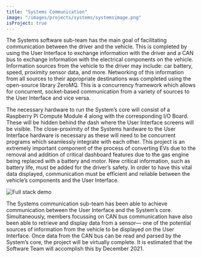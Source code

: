 ```yaml
---
title: "Systems Communication"
image: "/images/projects/systems/systemsimage.png"
isProject: true
---
```


The Systems software sub-team has the main goal of facilitating communication between the driver and the vehicle. This is completed by using the User Interface to exchange information with the driver and a CAN bus to exchange information with the electrical components on the vehicle. Information sources from the vehicle to the driver may include: car battery, speed, proximity sensor data, and more. Networking of this information from all sources to their appropriate destinations was completed using the open-source library ZeroMQ. This is a concurrency framework which allows for concurrent, socket-based communication from a variety of sources to the User Interface and vice versa.

The necessary hardware to run the System’s core will consist of a Raspberry Pi Compute Module 4 along with the corresponding I/O Board. These will be hidden behind the dash where the User Interface screens will be visible. The close-proximity of the Systems hardware to the User Interface hardware is necessary as these will need to be concurrent programs which seamlessly integrate with each other. This project is an extremely important component of the process of converting EVs due to the removal and addition of critical dashboard features due to the gas engine being replaced with a battery and motor. New critical information, such as battery life, must be added for the driver’s safety. In order to have this vital data displayed, communication must be efficient and reliable between the vehicle’s components and the User Interface.

![Full stack demo](/images/projects/systems/front-to-back-communication.png)

The Systems communication sub-team has been able to achieve communication between the User Interface and the System’s core. Simultaneously, members focussing on CAN bus communication have also been able to retrieve and display data from a sensor— one of the potential sources of information from the vehicle to be displayed on the User Interface. Once data from the CAN bus can be read and parsed by the System’s core, the project will be virtually complete. It is estimated that the Software Team will accomplish this by December 2021.
